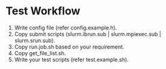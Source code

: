 # Test Workflow
1. Write config file (refer config.example.h).
2. Copy submit scripts (slurm.ibrun.sub | slurm.mpiexec.sub | slurm.srun.sub).
3. Copy run.job.sh based on your requirement.
4. Copy get_file_list.sh.
5. Write your test scripts (refer test.example.sh).
